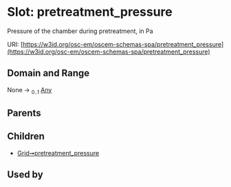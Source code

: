 
# Slot: pretreatment_pressure

Pressure of the chamber during pretreatment, in Pa

URI: [https://w3id.org/osc-em/oscem-schemas-spa/pretreatment_pressure](https://w3id.org/osc-em/oscem-schemas-spa/pretreatment_pressure)


## Domain and Range

None &#8594;  <sub>0..1</sub> [Any](Any.md)

## Parents


## Children

 *  [Grid➞pretreatment_pressure](Grid_pretreatment_pressure.md)

## Used by

